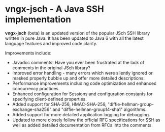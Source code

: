 vngx-jsch - A Java SSH implementation
=====================================

**vngx-jsch** (beta) is an updated version of the popular JSch SSH library 
written in pure Java.  It has been updated to Java 6 with all the latest 
language features and improved code clarity.

Improvements include:

* Javadoc comments!  Have you ever been frustrated at the lack of comments in the original JSch library?
* Improved error handling - many errors which were silently ignored or masked properly bubble up and offer more detailed descriptions.
* Performance improvements including code optimization and enhanced concurrency practices.
* Enhanced configuration for Sessions and configuration constants for specifying client-defined properties.
* Added support for SHA-256, HMAC-SHA-256, "diffie-hellman-group-exchange-sha256" and "diffie-hellman-group14-sha1" algorithms.
* Added support for more detailed application logging for debugging.
* Updated to more closely follow the official RFC specifications for SSH as well as added detailed documentation from RFCs into the comments.
 